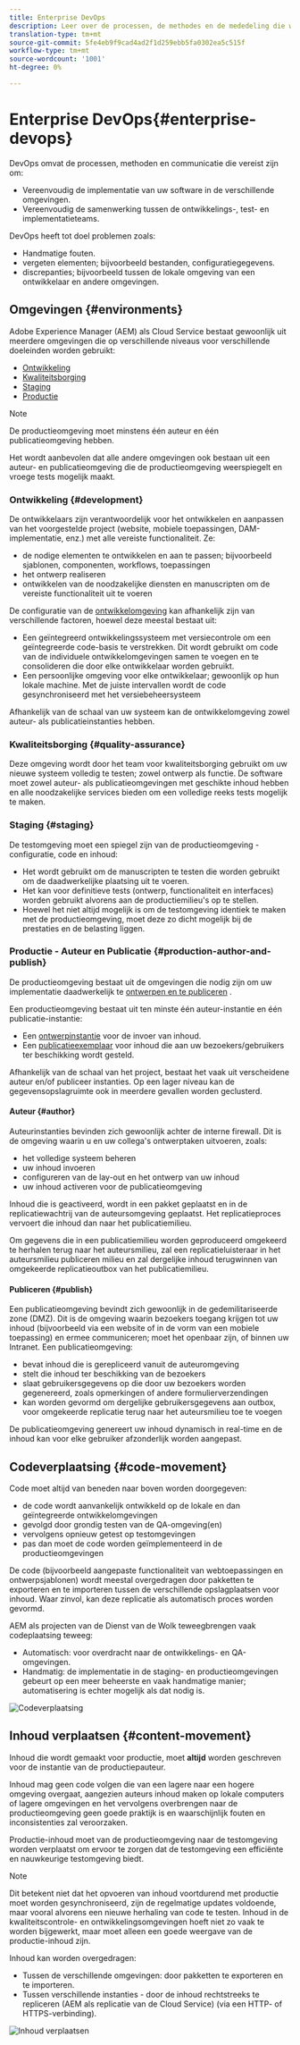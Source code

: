 ```yaml
---
title: Enterprise DevOps
description: Leer over de processen, de methodes en de mededeling die worden vereist om plaatsing te verlichten en samenwerking te vereenvoudigen.
translation-type: tm+mt
source-git-commit: 5fe4eb9f9cad4ad2f1d259ebb5fa0302ea5c515f
workflow-type: tm+mt
source-wordcount: '1001'
ht-degree: 0%

---
```



# Enterprise DevOps{#enterprise-devops}

DevOps omvat de processen, methoden en communicatie die vereist zijn om:

* Vereenvoudig de implementatie van uw software in de verschillende omgevingen.
* Vereenvoudig de samenwerking tussen de ontwikkelings-, test- en implementatieteams.

DevOps heeft tot doel problemen zoals:

* Handmatige fouten.
* vergeten elementen; bijvoorbeeld bestanden, configuratiegegevens.
* discrepanties; bijvoorbeeld tussen de lokale omgeving van een ontwikkelaar en andere omgevingen.

## Omgevingen {#environments}

Adobe Experience Manager (AEM) als Cloud Service bestaat gewoonlijk uit meerdere omgevingen die op verschillende niveaus voor verschillende doeleinden worden gebruikt:

* [Ontwikkeling](#development)
* [Kwaliteitsborging](#quality-assurance)
* [Staging](#staging)
* [Productie](#production-author-and-publish)

>[!NOTE]
>
>De productieomgeving moet minstens één auteur en één publicatieomgeving hebben.
>
>Het wordt aanbevolen dat alle andere omgevingen ook bestaan uit een auteur- en publicatieomgeving die de productieomgeving weerspiegelt en vroege tests mogelijk maakt.

### Ontwikkeling {#development}

De ontwikkelaars zijn verantwoordelijk voor het ontwikkelen en aanpassen van het voorgestelde project (website, mobiele toepassingen, DAM-implementatie, enz.) met alle vereiste functionaliteit. Ze:

* de nodige elementen te ontwikkelen en aan te passen; bijvoorbeeld sjablonen, componenten, workflows, toepassingen
* het ontwerp realiseren
* ontwikkelen van de noodzakelijke diensten en manuscripten om de vereiste functionaliteit uit te voeren

De configuratie van de [ontwikkelomgeving](/help/implementing/developing/introduction/development-guidelines.md) kan afhankelijk zijn van verschillende factoren, hoewel deze meestal bestaat uit:

* Een geïntegreerd ontwikkelingssysteem met versiecontrole om een geïntegreerde code-basis te verstrekken. Dit wordt gebruikt om code van de individuele ontwikkelomgevingen samen te voegen en te consolideren die door elke ontwikkelaar worden gebruikt.
* Een persoonlijke omgeving voor elke ontwikkelaar; gewoonlijk op hun lokale machine. Met de juiste intervallen wordt de code gesynchroniseerd met het versiebeheersysteem

Afhankelijk van de schaal van uw systeem kan de ontwikkelomgeving zowel auteur- als publicatieinstanties hebben.

### Kwaliteitsborging {#quality-assurance}

Deze omgeving wordt door het team voor kwaliteitsborging gebruikt om uw nieuwe systeem volledig te testen; zowel ontwerp als functie. De software moet zowel auteur- als publicatieomgevingen met geschikte inhoud hebben en alle noodzakelijke services bieden om een volledige reeks tests mogelijk te maken.

### Staging {#staging}

De testomgeving moet een spiegel zijn van de productieomgeving - configuratie, code en inhoud:

* Het wordt gebruikt om de manuscripten te testen die worden gebruikt om de daadwerkelijke plaatsing uit te voeren.
* Het kan voor definitieve tests (ontwerp, functionaliteit en interfaces) worden gebruikt alvorens aan de productiemilieu&#39;s op te stellen.
* Hoewel het niet altijd mogelijk is om de testomgeving identiek te maken met de productieomgeving, moet deze zo dicht mogelijk bij de prestaties en de belasting liggen.

### Productie - Auteur en Publicatie {#production-author-and-publish}

De productieomgeving bestaat uit de omgevingen die nodig zijn om uw implementatie daadwerkelijk te [ontwerpen en te publiceren](/help/sites-cloud/authoring/getting-started/concepts.md) .

Een productieomgeving bestaat uit ten minste één auteur-instantie en één publicatie-instantie:

* Een [ontwerpinstantie](#author) voor de invoer van inhoud.
* Een [publicatieexemplaar](#publish) voor inhoud die aan uw bezoekers/gebruikers ter beschikking wordt gesteld.

Afhankelijk van de schaal van het project, bestaat het vaak uit verscheidene auteur en/of publiceer instanties. Op een lager niveau kan de gegevensopslagruimte ook in meerdere gevallen worden geclusterd.

#### Auteur {#author}

Auteurinstanties bevinden zich gewoonlijk achter de interne firewall. Dit is de omgeving waarin u en uw collega&#39;s ontwerptaken uitvoeren, zoals:

* het volledige systeem beheren
* uw inhoud invoeren
* configureren van de lay-out en het ontwerp van uw inhoud
* uw inhoud activeren voor de publicatieomgeving

Inhoud die is geactiveerd, wordt in een pakket geplaatst en in de replicatiewachtrij van de auteursomgeving geplaatst. Het replicatieproces vervoert die inhoud dan naar het publicatiemilieu.

Om gegevens die in een publicatiemilieu worden geproduceerd omgekeerd te herhalen terug naar het auteursmilieu, zal een replicatieluisteraar in het auteursmilieu publiceren milieu en zal dergelijke inhoud terugwinnen van omgekeerde replicatieoutbox van het publicatiemilieu.

#### Publiceren {#publish}

Een publicatieomgeving bevindt zich gewoonlijk in de gedemilitariseerde zone (DMZ). Dit is de omgeving waarin bezoekers toegang krijgen tot uw inhoud (bijvoorbeeld via een website of in de vorm van een mobiele toepassing) en ermee communiceren; moet het openbaar zijn, of binnen uw Intranet. Een publicatieomgeving:

* bevat inhoud die is gerepliceerd vanuit de auteuromgeving
* stelt die inhoud ter beschikking van de bezoekers
* slaat gebruikersgegevens op die door uw bezoekers worden gegenereerd, zoals opmerkingen of andere formulierverzendingen
* kan worden gevormd om dergelijke gebruikersgegevens aan outbox, voor omgekeerde replicatie terug naar het auteursmilieu toe te voegen

De publicatieomgeving genereert uw inhoud dynamisch in real-time en de inhoud kan voor elke gebruiker afzonderlijk worden aangepast.

## Codeverplaatsing {#code-movement}

Code moet altijd van beneden naar boven worden doorgegeven:

* de code wordt aanvankelijk ontwikkeld op de lokale en dan geïntegreerde ontwikkelomgevingen
* gevolgd door grondig testen van de QA-omgeving(en)
* vervolgens opnieuw getest op testomgevingen
* pas dan moet de code worden geïmplementeerd in de productieomgevingen

De code (bijvoorbeeld aangepaste functionaliteit van webtoepassingen en ontwerpsjablonen) wordt meestal overgedragen door pakketten te exporteren en te importeren tussen de verschillende opslagplaatsen voor inhoud. Waar zinvol, kan deze replicatie als automatisch proces worden gevormd.

AEM als projecten van de Dienst van de Wolk teweegbrengen vaak codeplaatsing teweeg:

* Automatisch: voor overdracht naar de ontwikkelings- en QA-omgevingen.
* Handmatig: de implementatie in de staging- en productieomgevingen gebeurt op een meer beheerste en vaak handmatige manier; automatisering is echter mogelijk als dat nodig is.

![Codeverplaatsing](assets/code-movement.png)

## Inhoud verplaatsen {#content-movement}

Inhoud die wordt gemaakt voor productie, moet **altijd** worden geschreven voor de instantie van de productiepauteur.

Inhoud mag geen code volgen die van een lagere naar een hogere omgeving overgaat, aangezien auteurs inhoud maken op lokale computers of lagere omgevingen en het vervolgens overbrengen naar de productieomgeving geen goede praktijk is en waarschijnlijk fouten en inconsistenties zal veroorzaken.

Productie-inhoud moet van de productieomgeving naar de testomgeving worden verplaatst om ervoor te zorgen dat de testomgeving een efficiënte en nauwkeurige testomgeving biedt.

>[!NOTE]
>
>Dit betekent niet dat het opvoeren van inhoud voortdurend met productie moet worden gesynchroniseerd, zijn de regelmatige updates voldoende, maar vooral alvorens een nieuwe herhaling van code te testen. Inhoud in de kwaliteitscontrole- en ontwikkelingsomgevingen hoeft niet zo vaak te worden bijgewerkt, maar moet alleen een goede weergave van de productie-inhoud zijn.

Inhoud kan worden overgedragen:

* Tussen de verschillende omgevingen: door pakketten te exporteren en te importeren.
* Tussen verschillende instanties - door de inhoud rechtstreeks te repliceren (AEM als replicatie van de Cloud Service) (via een HTTP- of HTTPS-verbinding).

![Inhoud verplaatsen](assets/content-movement.png)